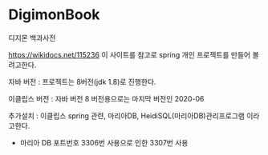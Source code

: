 # DigimonBook
디지몬 백과사전

https://wikidocs.net/115236 이 사이트를 참고로 spring 개인 프로젝트를 만들어 볼려고한다.

자바 버전 : 프로젝트는 8버전(jdk 1.8)로 진행한다.

이클립스 버전 : 자바 버전 8 버전용으로는 마지막 버전인 2020-06

추가설치 : 이클립스 spring 관련, 마리아DB, HeidiSQL(마리아DB)관리프로그램 이라고한다.

- 마리아 DB 포트번호 3306번 사용으로 인한 3307번 사용
